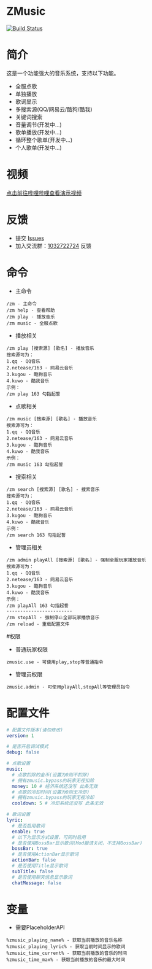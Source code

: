 # ZMusic

[![Build Status](https://ci.zhenxin.xyz/buildStatus/icon?job=Minecraft%2FZMusic)](https://ci.zhenxin.xyz/job/Minecraft/job/ZMusic/)

# 简介

这是一个功能强大的音乐系统，支持以下功能。
* 全服点歌
* 单独播放
* 歌词显示
* 多搜索源(QQ/网易云/酷狗/酷我)
* 关键词搜索
* 音量调节(开发中...)
* 歌单播放(开发中...)
* 循环整个歌单(开发中...)
* 个人歌单(开发中...)

# 视频
[点击前往哔哩哔哩查看演示视频](https://www.bilibili.com/video/av92156922)

# 反馈
* 提交 [Issues](../../issues)
* 加入交流群：[1032722724](https://jq.qq.com/?_wv=1027&k=5oIs7cc) 反馈

# 命令
* 主命令
```text
/zm - 主命令
/zm help - 查看帮助
/zm play - 播放音乐
/zm music - 全服点歌
```
* 播放相关
```text
/zm play [搜索源] [歌名] - 播放音乐
搜索源可为：
1.qq - QQ音乐
2.netease/163 - 网易云音乐
3.kugou - 酷狗音乐
4.kuwo - 酷我音乐
示例：
/zm play 163 勾指起誓
```
* 点歌相关
```text
/zm music [搜索源] [歌名] - 播放音乐
搜索源可为：
1.qq - QQ音乐
2.netease/163 - 网易云音乐
3.kugou - 酷狗音乐
4.kuwo - 酷我音乐
示例：
/zm music 163 勾指起誓
```
* 搜索相关
```text
/zm search [搜索源] [歌名] - 搜索音乐
搜索源可为：
1.qq - QQ音乐
2.netease/163 - 网易云音乐
3.kugou - 酷狗音乐
4.kuwo - 酷我音乐
示例：
/zm search 163 勾指起誓
```
* 管理员相关
```text
/zm admin playAll [搜索源] [歌名] - 强制全服玩家播放音乐
搜索源可为：
1.qq - QQ音乐
2.netease/163 - 网易云音乐
3.kugou - 酷狗音乐
4.kuwo - 酷我音乐
示例：
/zm playAll 163 勾指起誓
------------------------
/zm stopAll - 强制停止全部玩家播放音乐
/zm reload - 重载配置文件
```

#权限
* 普通玩家权限
```text
zmusic.use - 可使用play,stop等普通指令
```
* 管理员权限
```text
zmusic.admin - 可使用playAll,stopAll等管理员指令
```
# 配置文件
```yaml
# 配置文件版本(请勿修改)
version: 1

# 是否开启调试模式
debug: false

# 点歌设置
music:
  # 点歌扣除的金币(设置为0则不扣除)
  # 拥有zmusic.bypass的玩家无视扣除
  money: 10 # 经济系统还没写 此条无效
  # 点歌的冷却时间(设置为0则无冷却)
  # 拥有zmusic.bypass的玩家无视冷却
  cooldown: 5 # 冷却系统还没写 此条无效

# 歌词设置
lyric:
  # 是否启用歌词
  enable: true
  # 以下为显示方式设置，可同时启用
  # 是否使用BossBar显示歌词(Mod服请关闭，不支持BossBar)
  bossBar: true
  # 是否使用ActionBar显示歌词
  actionBar: false
  # 是否使用Title显示歌词
  subTitle: false
  # 是否使用聊天信息显示歌词
  chatMessage: false
```

# 变量
* 需要PlaceholderAPI
```text
%zmusic_playing_name% - 获取当前播放的音乐名称
%zmusic_playing_lyric% - 获取当前时间显示的歌词
%zmusic_time_current% - 获取当前播放的音乐的时间
%zmusic_time_max% - 获取当前播放的音乐的最大时间
```